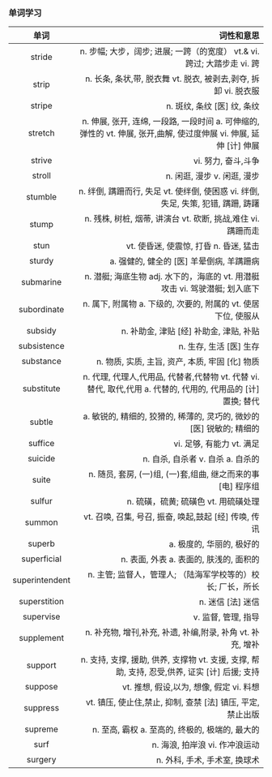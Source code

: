### 单词学习
|单词|词性和意思|
|:------:|-----------:|
|stride|n. 步幅; 大步，阔步; 进展; 一跨（的宽度） vt.& vi. 跨过; 大踏步走 vi. 跨 |
|strip|n. 长条, 条状,带, 脱衣舞  vt. 脱衣, 被剥去,剥夺, 拆卸  vi. 脱衣服|
|stripe|n. 斑纹, 条纹 [医] 纹, 条纹|
|stretch|n. 伸展, 张开, 连绵, 一段路, 一段时间  a. 可伸缩的, 弹性的  vt. 伸展, 张开,曲解, 使过度伸展  vi. 伸展, 延伸 [计] 伸展|
|strive|vi. 努力, 奋斗,斗争|
|stroll|n. 闲逛, 漫步  v. 闲逛, 漫步|
|stumble|n. 绊倒, 蹒跚而行, 失足  vt. 使绊倒, 使困惑  vi. 绊倒, 失足, 失策, 犯错, 蹒跚,  踌躇|
|stump|n. 残株, 树桩, 烟蒂, 讲演台  vt. 砍断, 挑战,难住  vi. 蹒跚而走|
|stun|vt. 使昏迷, 使震惊, 打昏  n. 昏迷, 猛击|
|sturdy|a. 强健的, 健全的 [医] 羊晕倒病, 羊蹒跚病|
|submarine|n. 潜艇; 海底生物 adj. 水下的，海底的 vt. 用潜艇攻击 vi. 驾驶潜艇; 划入底下|
|subordinate|n. 属下, 附属物  a. 下级的, 次要的, 附属的  vt. 使居下位, 使服从|
|subsidy|n. 补助金, 津贴 [经] 补助金, 津贴, 补贴|
|subsistence|n. 生存, 生活 [医] 生存|
|substance|n. 物质, 实质, 主旨, 资产, 本质, 牢固  [化] 物质|
|substitute|n. 代理, 代理人,代用品, 代替者,代替物  vt. 代替  vi. 替代, 取代,代用  a. 代替的, 代用的, 代用品的  [计] 置换; 替代|
|subtle|a. 敏锐的, 精细的, 狡猾的, 稀薄的, 灵巧的, 微妙的  [医] 锐敏的; 精细的|
|suffice|vi. 足够, 有能力 vt. 满足|
|suicide|n. 自杀, 自杀者  v. 自杀  a. 自杀的|
|suite|n. 随员, 套房,  (一)组, (一)套,组曲, 继之而来的事  [电] 程序组|
|sulfur|n. 硫磺，硫黄; 硫磺色 vt. 用硫磺处理|
|summon|vt. 召唤, 召集,  号召, 振奋, 唤起,鼓起  [经] 传唤, 传讯|
|superb|a. 极度的, 华丽的, 极好的|
|superficial|n. 表面, 外表  a. 表面的, 肤浅的, 面积的|
|superintendent|n. 主管; 监督人，管理人; （陆海军学校等的）校长; 厂长，所长|
|superstition|n. 迷信  [法] 迷信|
|supervise|v. 监督, 管理, 指导|
|supplement|n. 补充物, 增刊,补充, 补遗, 补编,附录, 补角  vt. 补充, 增补|
|support|n. 支持, 支撑, 援助, 供养, 支撑物 vt. 支援, 支撑, 帮助, 支持, 忍受,供养, 证实  [计] 后援; 支持|
|suppose|vt. 推想, 假设,以为, 想像, 假定  vi. 料想|
|suppress|vt. 镇压, 使止住,禁止, 抑制, 查禁 [法] 镇压, 平定,禁止出版|
|supreme|n. 至高, 霸权  a. 至高的, 终极的, 极端的, 最大的|
|surf|n. 海浪, 拍岸浪  vi. 作冲浪运动|
|surgery|n. 外科, 手术, 手术室, 换球术|
